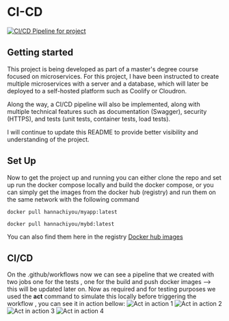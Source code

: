 # CI-CD
[![CI/CD Pipeline for project](https://github.com/YoussefHannachii/Workshop-Cloudron/actions/workflows/project-pipeline.yaml/badge.svg)](https://github.com/YoussefHannachii/Workshop-Cloudron/actions/workflows/project-pipeline.yaml)


## Getting started
This project is being developed as part of a master's degree course focused on microservices. For this project, I have been instructed to create multiple microservices with a server and a database, which will later be deployed to a self-hosted platform such as Coolify or Cloudron.

Along the way, a CI/CD pipeline will also be implemented, along with multiple technical features such as documentation (Swagger), security (HTTPS), and tests (unit tests, container tests, load tests).

I will continue to update this README to provide better visibility and understanding of the project.

## Set Up 
Now to get the project up and running you can either clone the repo and set up run the docker compose locally and build the docker compose, or you can simply get the images from the docker hub (registry) and run them on the same network
with the following command 

``` docker pull hannachiyou/myapp:latest ``` 

``` docker pull hannachiyou/mybd:latest ``` 

You can also find them here in the registry
[Docker hub images](https://hub.docker.com/repositories/hannachiyou)

## CI/CD  
On the .github/workflows now we can see a pipeline that we created with two jobs one for the tests , one for the build and push docker images --> this will be updated later on. 
Now as required and for testing purposes we used the **act** command to simulate this locally before triggering the workflow , you can see it in action bellow: 
![Act in action 1](https://github.com/YoussefHannachii/Workshop-Cloudron/blob/main/screens/act%201.PNG)
![Act in action 2](https://github.com/YoussefHannachii/Workshop-Cloudron/blob/main/screens/act%202.PNG)
![Act in action 3](https://github.com/YoussefHannachii/Workshop-Cloudron/blob/main/screens/act%203.PNG)
![Act in action 4](https://github.com/YoussefHannachii/Workshop-Cloudron/blob/main/screens/act%204.PNG)


